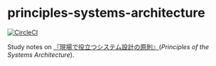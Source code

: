 # principles-systems-architecture

[![CircleCI](https://circleci.com/gh/lagenorhynque/principles-systems-architecture.svg?style=svg)](https://circleci.com/gh/lagenorhynque/principles-systems-architecture)

Study notes on [『現場で役立つシステム設計の原則』](http://gihyo.jp/book/2017/978-4-7741-9087-7)(*Principles of the Systems Architecture*).
